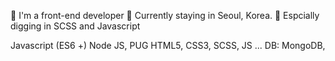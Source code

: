 🙋‍ I'm a front-end developer 
📍 Currently staying in Seoul, Korea.
💛 Espcially digging in SCSS and Javascript


Javascript (ES6 +)
Node JS, PUG
HTML5, CSS3, SCSS, JS ...
DB: MongoDB, 

<!--
**SumiSeo/SumiSeo** is a ✨ _special_ ✨ repository because its `README.md` (this file) appears on your GitHub profile.

Here are some ideas to get you started:

- 🔭 I’m currently working on ...
- 🌱 I’m currently learning ...
- 👯 I’m looking to collaborate on ...
- 🤔 I’m looking for help with ...
- 💬 Ask me about ...
- 📫 How to reach me: ...
- 😄 Pronouns: ...
- ⚡ Fun fact: ...
-->
